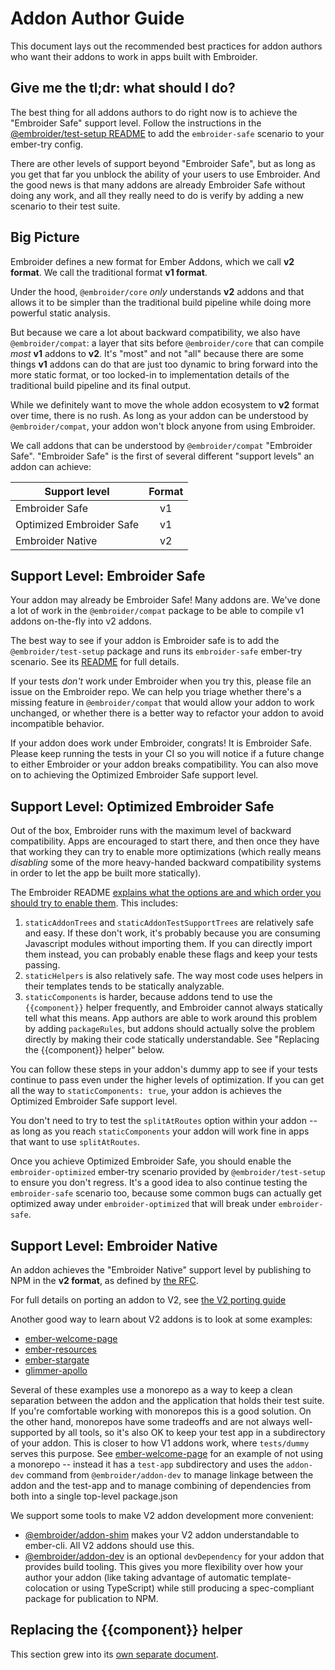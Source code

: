 # Addon Author Guide

This document lays out the recommended best practices for addon authors who want their addons to work in apps built with Embroider.

## Give me the tl;dr: what should I do?

The best thing for all addons authors to do right now is to achieve the "Embroider Safe" support level. Follow the instructions in the [@embroider/test-setup README](https://github.com/embroider-build/embroider/tree/master/packages/test-setup) to add the `embroider-safe` scenario to your ember-try config.

There are other levels of support beyond "Embroider Safe", but as long as you get that far you unblock the ability of your users to use Embroider. And the good news is that many addons are already Embroider Safe without doing any work, and all they really need to do is verify by adding a new scenario to their test suite.

## Big Picture

Embroider defines a new format for Ember Addons, which we call **v2 format**. We call the traditional format **v1 format**.

Under the hood, `@embroider/core` _only_ understands **v2** addons and that allows it to be simpler than the traditional build pipeline while doing more powerful static analysis.

But because we care a lot about backward compatibility, we also have `@embroider/compat`: a layer that sits before `@embroider/core` that can compile _most_ **v1** addons to **v2**. It's "most" and not "all" because there are some things **v1** addons can do that are just too dynamic to bring forward into the more static format, or too locked-in to implementation details of the traditional build pipeline and its final output.

While we definitely want to move the whole addon ecosystem to **v2** format over time, there is no rush. As long as your addon can be understood by `@embroider/compat`, your addon won't block anyone from using Embroider.

We call addons that can be understood by `@embroider/compat` "Embroider Safe". "Embroider Safe" is the first of several different "support levels" an addon can achieve:

| Support level            | Format |
| ------------------------ | :----: |
| Embroider Safe           |   v1   |
| Optimized Embroider Safe |   v1   |
| Embroider Native         |   v2   |

## Support Level: Embroider Safe

Your addon may already be Embroider Safe! Many addons are. We've done a lot of work in the `@embroider/compat` package to be able to compile v1 addons on-the-fly into v2 addons.

The best way to see if your addon is Embroider safe is to add the `@embroider/test-setup` package and runs its `embroider-safe` ember-try scenario. See its [README](https://github.com/embroider-build/embroider/tree/master/packages/test-setup) for full details.

If your tests _don't_ work under Embroider when you try this, please file an issue on the Embroider repo. We can help you triage whether there's a missing feature in `@embroider/compat` that would allow your addon to work unchanged, or whether there is a better way to refactor your addon to avoid incompatible behavior.

If your addon does work under Embroider, congrats! It is Embroider Safe. Please keep running the tests in your CI so you will notice if a future change to either Embroider or your addon breaks compatibility. You can also move on to achieving the Optimized Embroider Safe support level.

## Support Level: Optimized Embroider Safe

Out of the box, Embroider runs with the maximum level of backward compatibility. Apps are encouraged to start there, and then once they have that working they can try to enable more optimizations (which really means _disabling_ some of the more heavy-handed backward compatibility systems in order to let the app be built more statically).

The Embroider README [explains what the options are and which order you should try to enable them](https://github.com/embroider-build/embroider/#options). This includes:

1. `staticAddonTrees` and `staticAddonTestSupportTrees` are relatively safe and easy. If these don't work, it's probably because you are consuming Javascript modules without importing them. If you can directly import them instead, you can probably enable these flags and keep your tests passing.
2. `staticHelpers` is also relatively safe. The way most code uses helpers in their templates tends to be statically analyzable.
3. `staticComponents` is harder, because addons tend to use the `{{component}}` helper frequently, and Embroider cannot always statically tell what this means. App authors are able to work around this problem by adding `packageRules`, but addons should actually solve the problem directly by making their code statically understandable. See "Replacing the {{component}} helper" below.

You can follow these steps in your addon's dummy app to see if your tests continue to pass even under the higher levels of optimization. If you can get all the way to `staticComponents: true`, your addon is achieves the Optimized Embroider Safe support level.

You don't need to try to test the `splitAtRoutes` option within your addon -- as long as you reach `staticComponents` your addon will work fine in apps that want to use `splitAtRoutes`.

Once you achieve Optimized Embroider Safe, you should enable the `embroider-optimized` ember-try scenario provided by `@embroider/test-setup` to ensure you don't regress. It's a good idea to also continue testing the `embroider-safe` scenario too, because some common bugs can actually get optimized away under `embroider-optimized` that will break under `embroider-safe`.

## Support Level: Embroider Native

An addon achieves the "Embroider Native" support level by publishing to NPM in the **v2 format**, as defined by [the RFC](https://github.com/emberjs/rfcs/pull/507).

For full details on porting an addon to V2, see [the V2 porting guide](https://github.com/embroider-build/embroider/blob/main/PORTING-ADDONS-TO-V2.md)

Another good way to learn about V2 addons is to look at some examples:

- [ember-welcome-page](https://github.com/ember-cli/ember-welcome-page)
- [ember-resources](https://github.com/NullVoxPopuli/ember-resources)
- [ember-stargate](https://github.com/kaliber5/ember-stargate)
- [glimmer-apollo](https://github.com/josemarluedke/glimmer-apollo)

Several of these examples use a monorepo as a way to keep a clean separation between the addon and the application that holds their test suite. If you're comfortable working with monorepos this is a good solution. On the other hand, monorepos have some tradeoffs and are not always well-supported by all tools, so it's also OK to keep your test app in a subdirectory of your addon. This is closer to how V1 addons work, where `tests/dummy` serves this purpose. See [ember-welcome-page](https://github.com/ember-cli/ember-welcome-page) for an example of not using a monorepo -- instead it has a `test-app` subdirectory and uses the `addon-dev` command from `@embroider/addon-dev` to manage linkage between the addon and the test-app and to manage combining of dependencies from both into a single top-level package.json

We support some tools to make V2 addon development more convenient:

- [@embroider/addon-shim](https://github.com/embroider-build/embroider/blob/master/packages/addon-shim/README.md) makes your V2 addon understandable to ember-cli. All V2 addons should use this.
- [@embroider/addon-dev](https://github.com/embroider-build/embroider/blob/master/packages/addon-dev/README.md) is an optional `devDependency` for your addon that provides build tooling. This gives you more flexibility over how your author your addon (like taking advantage of automatic template-colocation or using TypeScript) while still producing a spec-compliant package for publication to NPM.

## Replacing the {{component}} helper

This section grew into its <a href="./REPLACING-COMPONENT-HELPER.md">own separate document</a>.
